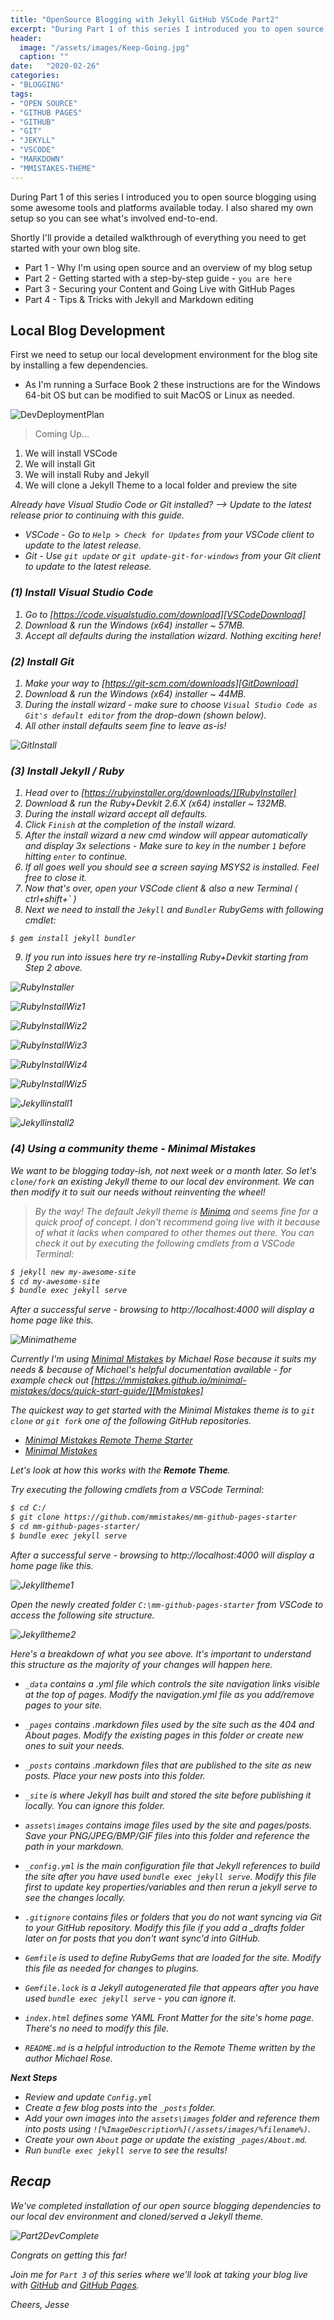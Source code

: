 ```yaml
---
title: "OpenSource Blogging with Jekyll GitHub VSCode Part2"
excerpt: "During Part 1 of this series I introduced you to open source blogging using some awesome tools and platforms available today. Shortly I'll provide a detailed walkthrough of everything you need to get started with your own blog site."
header:
  image: "/assets/images/Keep-Going.jpg"
  caption: ""
date:   "2020-02-26"
categories: 
- "BLOGGING"
tags: 
- "OPEN SOURCE"
- "GITHUB PAGES"
- "GITHUB"
- "GIT"
- "JEKYLL"
- "VSCODE"
- "MARKDOWN"
- "MMISTAKES-THEME"
---
```

During Part 1 of this series I introduced you to open source blogging using some awesome tools and platforms available today. I also shared my own setup so you can see what's involved end-to-end.

Shortly I'll provide a detailed walkthrough of everything you need to get started with your own blog site.

* Part 1 - Why I'm using open source and an overview of my blog setup
* Part 2 - Getting started with a step-by-step guide - `you are here`
* Part 3 - Securing your Content and Going Live with GitHub Pages
* Part 4 - Tips & Tricks with Jekyll and Markdown editing

## Local Blog Development

First we need to setup our local development environment for the blog site by installing a few dependencies. 

* As I'm running a Surface Book 2 these instructions are for the Windows 64-bit OS but can be modified to suit MacOS or Linux as needed.

![DevDeploymentPlan](/assets/images/Part2deploymentplan.png)

>Coming Up...
1. We will install VSCode
2. We will install Git
3. We will install Ruby and Jekyll
4. We will clone a Jekyll Theme to a local folder and preview the site

<i> Already have Visual Studio Code or Git installed? --> Update to the latest release prior to continuing with this guide.

* VSCode - Go to `Help > Check for Updates` from your VSCode client to update to the latest release.
* Git - Use `git update` or `git update-git-for-windows` from your Git client to update to the latest release. 


### (1) Install Visual Studio Code

1. Go to [https://code.visualstudio.com/download][VSCodeDownload]
2. Download & run the Windows (x64) installer ~ 57MB.
3. Accept all defaults during the installation wizard. Nothing exciting here!

### (2) Install Git

1. Make your way to [https://git-scm.com/downloads][GitDownload]
2. Download & run the Windows (x64) installer ~ 44MB.
3. During the install wizard - make sure to choose `Visual Studio Code as Git's default editor` from the drop-down (shown below).
4. All other install defaults seem fine to leave as-is!

![GitInstall](/assets/images/GitInstall1.png)

### (3) Install Jekyll / Ruby

1. Head over to [https://rubyinstaller.org/downloads/][RubyInstaller]
2. Download & run the Ruby+Devkit 2.6.X (x64) installer ~ 132MB.
3. During the install wizard accept all defaults.
4. Click `Finish` at the completion of the install wizard.
5. After the install wizard a new cmd window will appear automatically and display 3x selections - Make sure to key in the number `1` before hitting `enter` to continue.
6. If all goes well you should see a screen saying MSYS2 is installed. Feel free to close it.
7. Now that's over, open your VSCode client & also a new Terminal ( ctrl+shift+` )
8. Next we need to install the `Jekyll` and `Bundler` RubyGems with following cmdlet:
```
$ gem install jekyll bundler
```
9. If you run into issues here try re-installing Ruby+Devkit starting from Step 2 above.

![RubyInstaller](/assets/images/RubyInstaller.png)

![RubyInstallWiz1](/assets/images/RubyInstallWiz1.png)

![RubyInstallWiz2](/assets/images/RubyInstallWiz2.png)

![RubyInstallWiz3](/assets/images/RubyInstallWiz3.png)

![RubyInstallWiz4](/assets/images/RubyInstallWiz4.png)

![RubyInstallWiz5](/assets/images/RubyInstallWiz5.png)

![Jekyllinstall1](/assets/images/Jekyll_install1.png)

![Jekyllinstall2](/assets/images/Jekyll_install2.png)

### (4) Using a community theme - Minimal Mistakes

We want to be blogging today-ish, not next week or a month later. So let's `clone/fork` an existing Jekyll theme to our local dev environment. We can then modify it to suit our needs without reinventing the wheel!

> By the way! The default Jekyll theme is [Minima][Minima] and seems fine for a quick proof of concept. I don't recommend going live with it because of what it lacks when compared to other themes out there.
You can check it out by executing the following cmdlets from a VSCode Terminal:
``` bash
$ jekyll new my-awesome-site
$ cd my-awesome-site
$ bundle exec jekyll serve
```
After a successful serve - browsing to http://localhost:4000 will display a home page like this.

![Minimatheme](/assets/images/Minima-theme.png)

Currently I'm using [Minimal Mistakes][MmistakesGH] by Michael Rose because it suits my needs & because of Michael's helpful documentation available - for example check out [https://mmistakes.github.io/minimal-mistakes/docs/quick-start-guide/][Mmistakes]

The quickest way to get started with the Minimal Mistakes theme is to `git clone` or `git fork` one of the following GitHub repositories. 

* [Minimal Mistakes Remote Theme Starter][MmistakesRemote]
* [Minimal Mistakes][MmistakesGH]

Let's look at how this works with the <b>Remote Theme</b>. 

Try executing the following cmdlets from a VSCode Terminal:

``` bash
$ cd C:/
$ git clone https://github.com/mmistakes/mm-github-pages-starter
$ cd mm-github-pages-starter/
$ bundle exec jekyll serve
```

After a successful serve - browsing to http://localhost:4000 will display a home page like this.

![Jekylltheme1](/assets/images/Jekylltheme1.png)

Open the newly created folder `C:\mm-github-pages-starter` from VSCode to access the following site structure.

![Jekylltheme2](/assets/images/Jekylltheme2.png)

Here's a breakdown of what you see above. It's important to understand this structure as the majority of your changes will happen here.

* `_data` contains a .yml file which controls the site navigation links visible at the top of pages. Modify the navigation.yml file as you add/remove pages to your site.

* `_pages` contains .markdown files used by the site such as the 404 and About pages. Modify the existing pages in this folder or create new ones to suit your needs.

* `_posts` contains .markdown files that are published to the site as new posts. Place your new posts into this folder.

* `_site` is where Jekyll has built and stored the site before publishing it locally. You can ignore this folder.

* `assets\images` contains image files used by the site and pages/posts. Save your PNG/JPEG/BMP/GIF files into this folder and reference the path in your markdown.

* `_config.yml` is the main configuration file that Jekyll references to build the site after you have used `bundle exec jekyll serve`. Modify this file first to update key properties/variables and then rerun a jekyll serve to see the changes locally.

* `.gitignore` contains files or folders that you do not want syncing via Git to your GitHub repository. Modify this file if you add a _drafts folder later on for posts that you don't want sync'd into GitHub.

* `Gemfile` is used to define RubyGems that are loaded for the site. Modify this file as needed for changes to plugins.

* `Gemfile.lock` is a Jekyll autogenerated file that appears after you have used `bundle exec jekyll serve` - you can ignore it.

* `index.html` defines some YAML Front Matter for the site's home page. There's no need to modify this file.

* `README.md` is a helpful introduction to the Remote Theme written by the author Michael Rose.

<b> Next Steps </b>

- Review and update `Config.yml`
- Create a few blog posts into the `_posts` folder.
- Add your own images into the `assets\images` folder and reference them into posts using `![%ImageDescription%](/assets/images/%filename%)`.
- Create your own `About` page or update the existing `_pages/About.md`.
- Run `bundle exec jekyll serve` to see the results!

## Recap

We've completed installation of our open source blogging dependencies to our local dev environment and cloned/served a Jekyll theme.

![Part2DevComplete](/assets/images/Part2devcomplete.png)

Congrats on getting this far!

Join me for `Part 3` of this series where we'll look at taking your blog live with [GitHub][GitHub] and [GitHub Pages][GitHubPages].

Cheers,
Jesse

[VSCodeDownload]:https://code.visualstudio.com/download
[GitDownload]:https://git-scm.com/downloads
[RubyInstaller]:https://rubyinstaller.org/downloads/
[Minima]:https://github.com/jekyll/minima
[Mmistakes]:https://mmistakes.github.io/minimal-mistakes/docs/quick-start-guide/
[MmistakesGH]:https://github.com/mmistakes/minimal-mistakes
[MmistakesRemote]:https://github.com/mmistakes/mm-github-pages-starter
[JekyllThemeLink1]:https://jekyllthemes.io/
[JekyllThemeLink2]:http://jekyllthemes.org/
[JekyllThemeLink3]:https://jamstackthemes.dev/ssg/jekyll/
[GitHubPages]:https://pages.github.com/
[GitHub]:https://github.com/